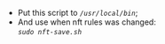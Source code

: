   * Put this script to *`/usr/local/bin`*;
  * And use when nft rules was changed:  
    *`sudo nft-save.sh`*
